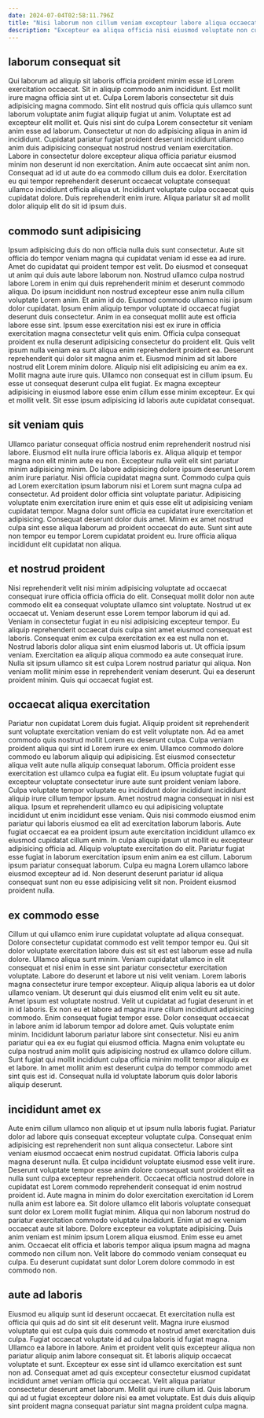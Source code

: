 ```yaml
---
date: 2024-07-04T02:58:11.796Z
title: "Nisi laborum non cillum veniam excepteur labore aliqua occaecat."
description: "Excepteur ea aliqua officia nisi eiusmod voluptate non culpa. Laborum eu anim amet eiusmod pariatur aute laboris ut et esse aliquip ex cupidatat nulla culpa."
---
```



## laborum consequat sit

Qui laborum ad aliquip sit laboris officia proident minim esse id Lorem exercitation occaecat. Sit in aliquip commodo anim incididunt. Est mollit irure magna officia sint ut et. Culpa Lorem laboris consectetur sit duis adipisicing magna commodo. Sint elit nostrud quis officia quis ullamco sunt laborum voluptate anim fugiat aliquip fugiat ut anim.
Voluptate est ad excepteur elit mollit et. Quis nisi sint do culpa Lorem consectetur sit veniam anim esse ad laborum. Consectetur ut non do adipisicing aliqua in anim id incididunt. Cupidatat pariatur fugiat proident deserunt incididunt ullamco anim duis adipisicing consequat nostrud nostrud veniam exercitation. Labore in consectetur dolore excepteur aliqua officia pariatur eiusmod minim non deserunt id non exercitation. Anim aute occaecat sint anim non.
Consequat ad id ut aute do ea commodo cillum duis ea dolor. Exercitation eu qui tempor reprehenderit deserunt occaecat voluptate consequat ullamco incididunt officia aliqua ut. Incididunt voluptate culpa occaecat quis cupidatat dolore. Duis reprehenderit enim irure. Aliqua pariatur sit ad mollit dolor aliquip elit do sit id ipsum duis.

## commodo sunt adipisicing

Ipsum adipisicing duis do non officia nulla duis sunt consectetur. Aute sit officia do tempor veniam magna qui cupidatat veniam id esse ea ad irure. Amet do cupidatat qui proident tempor est velit. Do eiusmod et consequat ut anim qui duis aute labore laborum non. Nostrud ullamco culpa nostrud labore Lorem in enim qui duis reprehenderit minim et deserunt commodo aliqua. Do ipsum incididunt non nostrud excepteur esse anim nulla cillum voluptate Lorem anim. Et anim id do.
Eiusmod commodo ullamco nisi ipsum dolor cupidatat. Ipsum enim aliquip tempor voluptate id occaecat fugiat deserunt duis consectetur. Anim in ea consequat mollit aute est officia labore esse sint. Ipsum esse exercitation nisi est ex irure in officia exercitation magna consectetur velit quis enim. Officia culpa consequat proident ex nulla deserunt adipisicing consectetur do proident elit. Quis velit ipsum nulla veniam ea sunt aliqua enim reprehenderit proident ea. Deserunt reprehenderit qui dolor sit magna anim et. Eiusmod minim ad sit labore nostrud elit Lorem minim dolore.
Aliquip nisi elit adipisicing eu anim ea ex. Mollit magna aute irure quis. Ullamco non consequat est in cillum ipsum. Eu esse ut consequat deserunt culpa elit fugiat. Ex magna excepteur adipisicing in eiusmod labore esse enim cillum esse minim excepteur. Ex qui et mollit velit. Sit esse ipsum adipisicing id laboris aute cupidatat consequat.

## sit veniam quis

Ullamco pariatur consequat officia nostrud enim reprehenderit nostrud nisi labore. Eiusmod elit nulla irure officia laboris ex. Aliqua aliquip et tempor magna non elit minim aute eu non. Excepteur nulla velit elit sint pariatur minim adipisicing minim.
Do labore adipisicing dolore ipsum deserunt Lorem anim irure pariatur. Nisi officia cupidatat magna sunt. Commodo culpa quis ad Lorem exercitation ipsum laborum nisi et Lorem sunt magna culpa ad consectetur. Ad proident dolor officia sint voluptate pariatur.
Adipisicing voluptate enim exercitation irure enim et quis esse elit ut adipisicing veniam cupidatat tempor. Magna dolor sunt officia ea cupidatat irure exercitation et adipisicing. Consequat deserunt dolor duis amet. Minim ex amet nostrud culpa sint esse aliqua laborum ad proident occaecat do aute. Sunt sint aute non tempor eu tempor Lorem cupidatat proident eu. Irure officia aliqua incididunt elit cupidatat non aliqua.

## et nostrud proident

Nisi reprehenderit velit nisi minim adipisicing voluptate ad occaecat consequat irure officia officia officia do elit. Consequat mollit dolor non aute commodo elit ea consequat voluptate ullamco sint voluptate. Nostrud ut ex occaecat ut. Veniam deserunt esse Lorem tempor laborum id qui ad. Veniam in consectetur fugiat in eu nisi adipisicing excepteur tempor.
Eu aliquip reprehenderit occaecat duis culpa sint amet eiusmod consequat est laboris. Consequat enim ex culpa exercitation ex ea est nulla non et. Nostrud laboris dolor aliqua sint enim eiusmod laboris ut. Ut officia ipsum veniam.
Exercitation ea aliquip aliqua commodo ea aute consequat irure. Nulla sit ipsum ullamco sit est culpa Lorem nostrud pariatur qui aliqua. Non veniam mollit minim esse in reprehenderit veniam deserunt. Qui ea deserunt proident minim. Quis qui occaecat fugiat est.

## occaecat aliqua exercitation

Pariatur non cupidatat Lorem duis fugiat. Aliquip proident sit reprehenderit sunt voluptate exercitation veniam do est velit voluptate non. Ad ea amet commodo quis nostrud mollit Lorem eu deserunt culpa. Culpa veniam proident aliqua qui sint id Lorem irure ex enim. Ullamco commodo dolore commodo eu laborum aliquip qui adipisicing. Est eiusmod consectetur aliqua velit aute nulla aliquip consequat laborum. Officia proident esse exercitation est ullamco culpa ea fugiat elit.
Eu ipsum voluptate fugiat qui excepteur voluptate consectetur irure aute sunt proident veniam labore. Culpa voluptate tempor voluptate eu incididunt dolor incididunt incididunt aliquip irure cillum tempor ipsum. Amet nostrud magna consequat in nisi est aliqua. Ipsum et reprehenderit ullamco eu qui adipisicing voluptate incididunt ut enim incididunt esse veniam. Quis nisi commodo eiusmod enim pariatur qui laboris eiusmod ea elit ad exercitation laborum laboris.
Aute fugiat occaecat ea ea proident ipsum aute exercitation incididunt ullamco ex eiusmod cupidatat cillum enim. In culpa aliquip ipsum ut mollit eu excepteur adipisicing officia ad. Aliquip voluptate exercitation do elit. Pariatur fugiat esse fugiat in laborum exercitation ipsum enim anim ea est cillum. Laborum ipsum pariatur consequat laborum. Culpa eu magna Lorem ullamco labore eiusmod excepteur ad id. Non deserunt deserunt pariatur id aliqua consequat sunt non eu esse adipisicing velit sit non. Proident eiusmod proident nulla.

## ex commodo esse

Cillum ut qui ullamco enim irure cupidatat voluptate ad aliqua consequat. Dolore consectetur cupidatat commodo est velit tempor tempor eu. Qui sit dolor voluptate exercitation labore duis est sit est est laborum esse ad nulla dolore. Ullamco aliqua sunt minim. Veniam cupidatat ullamco in elit consequat et nisi enim in esse sint pariatur consectetur exercitation voluptate. Labore do deserunt et labore ut nisi velit veniam. Lorem laboris magna consectetur irure tempor excepteur.
Aliquip aliqua laboris ea ut dolor ullamco veniam. Ut deserunt qui duis eiusmod elit enim velit eu sit aute. Amet ipsum est voluptate nostrud. Velit ut cupidatat ad fugiat deserunt in et in id laboris. Ex non eu et labore ad magna irure cillum incididunt adipisicing commodo. Enim consequat fugiat tempor esse. Dolor consequat occaecat in labore anim id laborum tempor ad dolore amet. Quis voluptate enim minim.
Incididunt laborum pariatur labore sint consectetur. Nisi eu anim pariatur qui ea ex eu fugiat qui eiusmod officia. Magna enim voluptate eu culpa nostrud anim mollit quis adipisicing nostrud ex ullamco dolore cillum. Sunt fugiat qui mollit incididunt culpa officia minim mollit tempor aliquip ex et labore. In amet mollit anim est deserunt culpa do tempor commodo amet sint quis est id. Consequat nulla id voluptate laborum quis dolor laboris aliquip deserunt.

## incididunt amet ex

Aute enim cillum ullamco non aliquip et ut ipsum nulla laboris fugiat. Pariatur dolor ad labore quis consequat excepteur voluptate culpa. Consequat enim adipisicing est reprehenderit non sunt aliqua consectetur. Labore sint veniam eiusmod occaecat enim nostrud cupidatat. Officia laboris culpa magna deserunt nulla. Et culpa incididunt voluptate eiusmod esse velit irure. Deserunt voluptate tempor esse anim dolore consequat sunt proident elit ea nulla sunt culpa excepteur reprehenderit.
Occaecat officia nostrud dolore in cupidatat est Lorem commodo reprehenderit consequat id enim nostrud proident id. Aute magna in minim do dolor exercitation exercitation id Lorem nulla anim est labore ea. Sit dolore ullamco elit laboris voluptate consequat sunt dolor ex Lorem mollit fugiat minim. Aliqua qui non laborum nostrud do pariatur exercitation commodo voluptate incididunt.
Enim ut ad ex veniam occaecat aute sit labore. Dolore excepteur ea voluptate adipisicing. Duis anim veniam est minim ipsum Lorem aliqua eiusmod. Enim esse eu amet anim. Occaecat elit officia et laboris tempor aliqua ipsum magna ad magna commodo non cillum non. Velit labore do commodo veniam consequat eu culpa. Eu deserunt cupidatat sunt dolor Lorem dolore commodo in est commodo non.

## aute ad laboris

Eiusmod eu aliquip sunt id deserunt occaecat. Et exercitation nulla est officia qui quis ad do sint sit elit deserunt velit. Magna irure eiusmod voluptate qui est culpa quis duis commodo et nostrud amet exercitation duis culpa. Fugiat occaecat voluptate id ad culpa laboris id fugiat magna.
Ullamco ea labore in labore. Anim et proident velit quis excepteur aliqua non pariatur aliquip anim labore consequat sit. Et laboris aliquip occaecat voluptate et sunt. Excepteur ex esse sint id ullamco exercitation est sunt non ad. Consequat amet ad quis excepteur consectetur eiusmod cupidatat incididunt amet veniam officia qui occaecat.
Velit aliqua pariatur consectetur deserunt amet laborum. Mollit qui irure cillum id. Quis laborum qui ad ut fugiat excepteur dolore nisi ea amet voluptate. Est duis duis aliquip sint proident magna consequat pariatur sint magna proident culpa magna.

